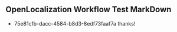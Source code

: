 ## OpenLocalization Workflow Test MarkDown
* 75e81cfb-dacc-4584-b8d3-8edf73faaf7a thanks!

<!--HONumber=Aug16_HO1-->


